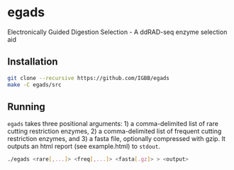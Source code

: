 # egads 
Electronically Guided Digestion Selection - A ddRAD-seq enzyme selection aid


## Installation

``` sh
git clone --recursive https://github.com/IGBB/egads
make -C egads/src
```

## Running

`egads` takes three positional arguments: 1) a comma-delimited list of rare
cutting restriction enzymes, 2) a comma-delimited list of frequent cutting
restriction enzymes, and 3) a fasta file, optionally compressed with gzip. It
outputs an html report (see example.html) to `stdout`.

``` sh
./egads <rare[,...]> <freq[,...]> <fasta[.gz]> > <output>
```

